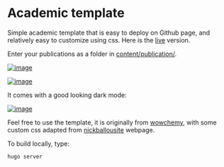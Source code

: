 # Academic template

Simple academic template that is easy to deploy on Github page, and relatively
easy to customize using css. Here is the [live](https://simongravelle.github.io/) version.

Enter your publications as a folder in [content/publication/](content/publication/).

[![image](https://user-images.githubusercontent.com/43388542/216845033-cc7b0a28-60ff-4e86-a5ce-2c93930e08e2.png)](https://simongravelle.github.io/)

[![image](https://user-images.githubusercontent.com/43388542/216845176-a6effb49-db58-42b2-8b36-f65d5b959e39.png)](https://simongravelle.github.io/)

It comes with a good looking dark mode:

[![image](https://user-images.githubusercontent.com/43388542/216845058-77fe9c11-5086-494f-b83d-83d26c252a5b.png)](https://simongravelle.github.io/)

Feel free to use the template, it is originally
from [wowchemy](https://wowchemy.com/), with some custom css
adapted from [nickballousite](https://github.com/nballou) webpage.

To build locally, type:

```
hugo server
```
